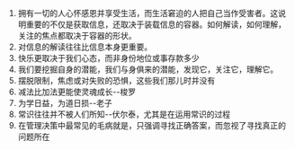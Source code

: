 1. 拥有一切的人心怀感恩并享受生活，而生活窘迫的人把自己当作受害者。这说明重要的不仅是获取信息，还取决于装载信息的容器。如何解读，如何理解，关注的焦点都取决于容器的形状。
2. 对信息的解读往往比信息本身更重要。
3. 快乐更取决于我们心态，而非身份地位或事存款多少
4. 我们要挖掘自身的潜能，我们与身俱来的潜能，发现它，关注它，理解它。
5. 摆脱限制，焦虑或对失败的恐惧，这些我们那儿时并没有
6. 减法比加法更能使灵魂成长--梭罗
7. 为学日益，为道日损--老子
8. 常识往往并不被人们所知--伏尔泰，尤其是在运用常识的过程
9. 在管理决策中最常见的毛病就是，只强调寻找正确答案，而忽视了寻找真正的问题所在